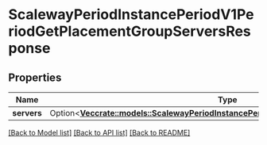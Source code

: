 # ScalewayPeriodInstancePeriodV1PeriodGetPlacementGroupServersResponse

## Properties

Name | Type | Description | Notes
------------ | ------------- | ------------- | -------------
**servers** | Option<[**Vec<crate::models::ScalewayPeriodInstancePeriodV1PeriodPlacementGroupServer>**](scaleway.instance.v1.PlacementGroupServer.md)> |  | [optional]

[[Back to Model list]](../README.md#documentation-for-models) [[Back to API list]](../README.md#documentation-for-api-endpoints) [[Back to README]](../README.md)


